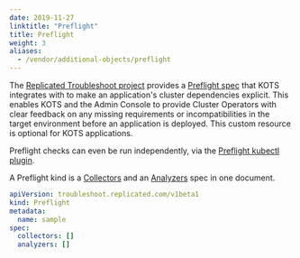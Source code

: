 ```yaml
---
date: 2019-11-27
linktitle: "Preflight"
title: Preflight
weight: 3
aliases:
  - /vendor/additional-objects/preflight
---
```

The [Replicated Troubleshoot project](https://github.com/replicatedhq/troubleshoot) provides a [Preflight spec](https://troubleshoot.sh/docs/preflight/creating/) that KOTS integrates with to make an application's cluster dependencies explicit. 
This enables KOTS and the Admin Console to provide Cluster Operators with clear feedback on any missing requirements or incompatibilities in the target environment before an application is deployed. 
This custom resource is optional for KOTS applications.

Preflight checks can even be run independently, via the [Preflight kubectl plugin](https://troubleshoot.sh/docs/preflight/overview/).

A Preflight kind is a [Collectors](https://troubleshoot.sh/reference/collectors/overview/) and an [Analyzers](https://troubleshoot.sh/reference/analyzers/overview/) spec in one document.

```yaml
apiVersion: troubleshoot.replicated.com/v1beta1
kind: Preflight
metadata:
  name: sample
spec:
  collectors: []
  analyzers: []
```
